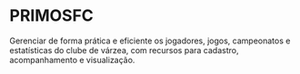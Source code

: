 # PRIMOSFC

Gerenciar de forma prática e eficiente os jogadores, jogos, campeonatos e estatísticas do clube de várzea, com recursos para cadastro, acompanhamento e visualização.
